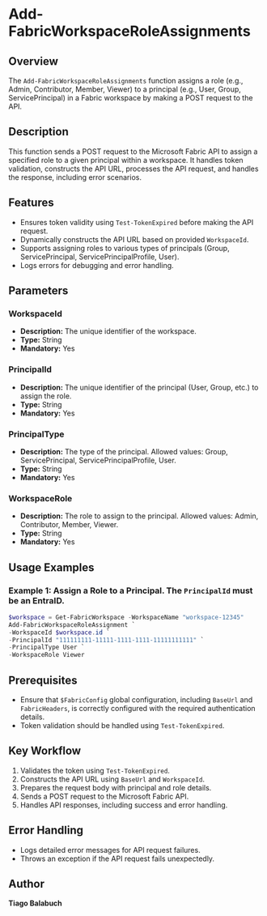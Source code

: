 # Add-FabricWorkspaceRoleAssignments

## Overview

The `Add-FabricWorkspaceRoleAssignments` function assigns a role (e.g., Admin, Contributor, Member, Viewer) to a principal (e.g., User, Group, ServicePrincipal) in a Fabric workspace by making a POST request to the API.

## Description

This function sends a POST request to the Microsoft Fabric API to assign a specified role to a given principal within a workspace. It handles token validation, constructs the API URL, processes the API request, and handles the response, including error scenarios.

## Features

- Ensures token validity using `Test-TokenExpired` before making the API request.
- Dynamically constructs the API URL based on provided `WorkspaceId`.
- Supports assigning roles to various types of principals (Group, ServicePrincipal, ServicePrincipalProfile, User).
- Logs errors for debugging and error handling.

## Parameters

### WorkspaceId

- **Description:** The unique identifier of the workspace.
- **Type:** String
- **Mandatory:** Yes

### PrincipalId

- **Description:** The unique identifier of the principal (User, Group, etc.) to assign the role.
- **Type:** String
- **Mandatory:** Yes

### PrincipalType

- **Description:** The type of the principal. Allowed values: Group, ServicePrincipal, ServicePrincipalProfile, User.
- **Type:** String
- **Mandatory:** Yes

### WorkspaceRole

- **Description:** The role to assign to the principal. Allowed values: Admin, Contributor, Member, Viewer.
- **Type:** String
- **Mandatory:** Yes

## Usage Examples

### Example 1: Assign a Role to a Principal. The `PrincipalId` must be an EntraID.

```powershell
$workspace = Get-FabricWorkspace -WorkspaceName "workspace-12345"
Add-FabricWorkspaceRoleAssignment `
-WorkspaceId $workspace.id `
-PrincipalId "111111111-11111-1111-1111-11111111111" `
-PrincipalType User `
-WorkspaceRole Viewer
```

## Prerequisites

- Ensure that `$FabricConfig` global configuration, including `BaseUrl` and `FabricHeaders`, is correctly configured with the required authentication details.
- Token validation should be handled using `Test-TokenExpired`.

## Key Workflow

1. Validates the token using `Test-TokenExpired`.
2. Constructs the API URL using `BaseUrl` and `WorkspaceId`.
3. Prepares the request body with principal and role details.
4. Sends a POST request to the Microsoft Fabric API.
5. Handles API responses, including success and error handling.

## Error Handling

- Logs detailed error messages for API request failures.
- Throws an exception if the API request fails unexpectedly.

## Author

**Tiago Balabuch**